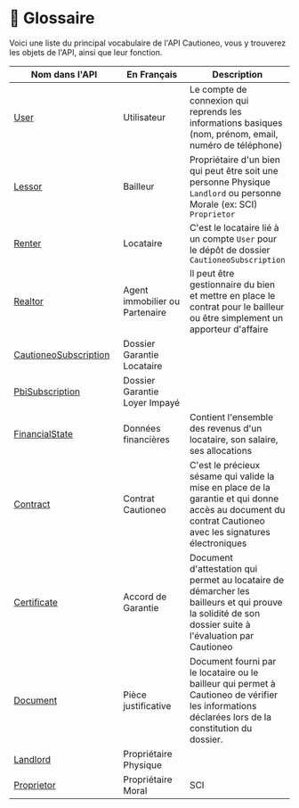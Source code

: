 # 🎤 Glossaire

Voici une liste du principal vocabulaire de l'API Cautioneo, vous y trouverez les objets de l'API, ainsi que leur fonction.

<table><thead><tr><th width="235.33333333333331">Nom dans l'API</th><th width="203">En Français</th><th>Description</th></tr></thead><tbody><tr><td><a href="https://studio.apollographql.com/public/Cautioneo-API/variant/staging/schema/reference/objects/User">User</a></td><td>Utilisateur</td><td>Le compte de connexion qui reprends les informations basiques (nom, prénom, email, numéro de téléphone)</td></tr><tr><td><a href="https://studio.apollographql.com/public/Cautioneo-API/variant/staging/schema/reference/objects/Lessor">Lessor</a></td><td>Bailleur</td><td>Propriétaire d'un bien qui peut être soit une personne Physique <code>Landlord</code> ou personne Morale (ex: SCI) <code>Proprietor</code></td></tr><tr><td><a href="https://studio.apollographql.com/public/Cautioneo-API/variant/staging/schema/reference/objects/Renter">Renter</a></td><td>Locataire</td><td>C'est le locataire lié à un compte <code>User</code> pour le dépôt de dossier <code>CautioneoSubscription</code></td></tr><tr><td><a href="https://studio.apollographql.com/public/Cautioneo-API/variant/staging/schema/reference/objects/Realtor">Realtor</a></td><td>Agent immobilier ou Partenaire</td><td>Il peut être gestionnaire du bien et mettre en place le contrat pour le bailleur ou être simplement un apporteur d'affaire</td></tr><tr><td><a href="https://studio.apollographql.com/public/Cautioneo-API/variant/staging/schema/reference/objects/CautioneoSubscription">CautioneoSubscription</a></td><td>Dossier Garantie Locataire</td><td></td></tr><tr><td><a href="https://studio.apollographql.com/public/Cautioneo-API/variant/staging/schema/reference/objects/PbiSubscription">PbiSubscription</a></td><td>Dossier Garantie Loyer Impayé</td><td></td></tr><tr><td><a href="https://studio.apollographql.com/public/Cautioneo-API/variant/staging/schema/reference/objects/FinancialState">FinancialState</a></td><td>Données financières</td><td>Contient l'ensemble des revenus d'un locataire, son salaire, ses allocations</td></tr><tr><td><a href="https://studio.apollographql.com/public/Cautioneo-API/variant/staging/schema/reference/objects/Contract">Contract</a></td><td>Contrat Cautioneo</td><td>C'est le précieux sésame qui valide la mise en place de la garantie et qui donne accès au document du contrat Cautioneo avec les signatures électroniques</td></tr><tr><td><a href="https://studio.apollographql.com/public/Cautioneo-API/variant/staging/schema/reference/objects/Certificate">Certificate</a></td><td>Accord de Garantie</td><td>Document d'attestation qui permet au locataire de démarcher les bailleurs et qui prouve la solidité de son dossier suite à l'évaluation par Cautioneo</td></tr><tr><td><a href="https://studio.apollographql.com/public/Cautioneo-API/variant/staging/schema/reference/objects/Document">Document</a></td><td>Pièce justificative</td><td>Document fourni par le locataire ou le bailleur qui permet à Cautioneo de vérifier les informations déclarées lors de la constitution du dossier.</td></tr><tr><td><a href="https://studio.apollographql.com/public/Cautioneo-API/variant/staging/schema/reference/objects/Landlord">Landlord</a></td><td>Propriétaire Physique</td><td></td></tr><tr><td><a href="https://studio.apollographql.com/public/Cautioneo-API/variant/staging/schema/reference/objects/Proprietor">Proprietor</a></td><td>Propriétaire Moral</td><td>SCI</td></tr></tbody></table>

